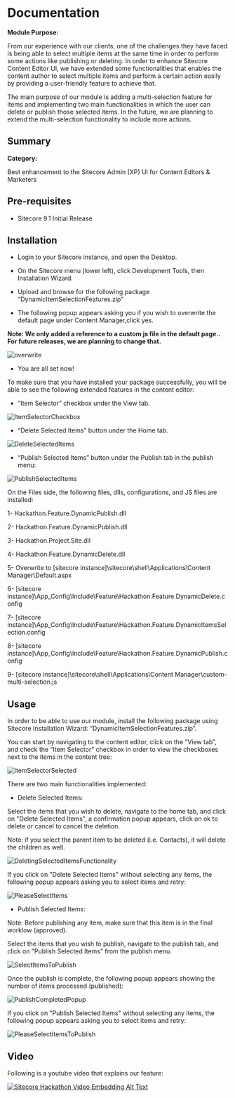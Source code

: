 # Documentation

**Module Purpose:**

From our experience with our clients, one of the challenges they have faced is being able to select multiple items at the same time in order to perform some actions like publishing or deleting.
In order to enhance Sitecore Content Editor UI, we have extended some functionalities that enables the content author to select multiple items and perform a certain action easily by providing a user-friendly feature to achieve that.

The main purpose of our module is adding a multi-selection feature for items and implementing two main functionalities in which the user can delete or publish those selected items.
In the future, we are planning to extend the multi-selection functionality to include more actions.


## Summary

**Category:** 

Best enhancement to the Sitecore Admin (XP) UI for Content Editors & Marketers

## Pre-requisites

- Sitecore 9.1 Initial Release

## Installation

- Login to your Sitecore instance, and open the Desktop. 

- On the Sitecore menu (lower left), click Development Tools, then Installation Wizard.

- Upload and browse for the following package “DynamicItemSelectionFeatures.zip”

- The following popup appears asking you if you wish to overwrite the default page under Content Manager,click yes.

**Note: We only added a reference to a custom js file in the default page.. For future releases, we are planning to change that.**

![overwrite](images/overwrite.png?raw=true "overwrite")

- You are all set now!

To make sure that you have installed your package successfully, you will be able to see the following extended features in the content editor:

- “Item Selector” checkbox under the View tab.

![ItemSelectorCheckbox](images/ItemSelectorCheckbox.png?raw=true "Item Selector Checkbox")

- “Delete Selected Items” button under the Home tab.

![DeleteSelectedItems](images/DeleteSelectedItems.png?raw=true "Delete Selected Items Button")

- “Publish Selected Items” button under the Publish tab in the publish menu:

![PublishSelectedItems](images/PublishSelectedItems.png?raw=true "Publish Selected Items Button")

On the Files side, the following files, dlls, configurations, and JS files are installed:

1- Hackathon.Feature.DynamicPublish.dll

2- Hackathon.Feature.DynamicPublish.dll

3- Hackathon.Project.Site.dll

4- Hackathon.Feature.DynamicDelete.dll

5- Overwrite to [sitecore instance]\sitecore\shell\Applications\Content Manager\Default.aspx

6- [sitecore instance]\App_Config\Include\Feature\Hackathon.Feature.DynamicDelete.config

7- [sitecore instance]\App_Config\Include\Feature\Hackathon.Feature.DynamicItemsSelection.config

8- [sitecore instance]\App_Config\Include\Feature\Hackathon.Feature.DynamicPublish.config

9- [sitecore instance]\sitecore\shell\Applications\Content Manager\custom-multi-selection.js


## Usage

In order to be able to use our module, install the following package using Sitecore Installation Wizard: “DynamicItemSelectionFeatures.zip”.

You can start by navigating to the content editor, click on the “View tab”, and check the “Item Selector” checkbox in order to view the checkboxes next to the items in the content tree:

![ItemSelectorSelected](images/ItemSelectorSelected.png?raw=true "Item Selector Selected")

There are two main functionalities implemented:

- Delete Selected Items:

Select the items that you wish to delete, navigate to the home tab, and click on "Delete Selected Items", a confirmation popup appears, click on ok to delete or cancel to cancel the deletion.

Note: if you select the parent item to be deleted (i.e. Contacts), it will delete the children as well.

![DeletingSelectedItemsFunctionality](images/DeletingSelectedItemsFunctionality.png?raw=true "Deleting Selected Items Functionality")

If you click on "Delete Selected Items" without selecting any items, the following popup appears asking you to select items and retry:

![PleaseSelectItems](images/PleaseSelectItems.png?raw=true "Please Select Items")

- Publish Selected Items:

Note: Before publishing any item, make sure that this item is in the final worklow (approved).

Select the items that you wish to publish, navigate to the publish tab, and click on "Publish Selected Items" from the publish menu.

![SelectItemsToPublish](images/SelectItemsToPublish.png?raw=true "Select Items To Publish")

Once the publish is complete, the following popup appears showing the number of items processed (published):

![PublishCompletedPopup](images/PublishCompletedPopup.png?raw=true "Publish Completed Popup")

If you click on "Publish Selected Items" without selecting any items, the following popup appears asking you to select items and retry:

![PleaseSelectItemsToPublish](images/PleaseSelectItemsToPublish.png?raw=true "Please Select Items To Publish")

## Video

Following is a youtube video that explains our feature:

[![Sitecore Hackathon Video Embedding Alt Text](https://img.youtube.com/vi/EpNhxW4pNKk/0.jpg)](https://www.youtube.com/watch?v=C0EEo8V9PUI)
